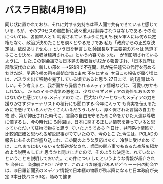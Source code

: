 # バスラ日誌(4月19日)
同じ状に置かれており、それに対する気持ちは車人聞で共有できていると感じている.
るが、そのプ0セスの肅曲折に我々重人は翻弄されつはなしである.その点については、各国軍人とも
納得されているように見えた.我々軍人には何の決定権もなく、政治が決めたことを淡々とやるだけであ
私も「政府からの正式な決定は、依然あリません.」という日を発言した.師団長以下主要第の方々は
派道することを決め、識収は延期される。」という内容であった。-が毎回明されているように、
した.この朝会議でも日本隊の撒収話がJ2から報告され、「日本政府は部隊交代のため、新しい部を
—•$R&Rで不在聞、私が先任遽它の代行を努めるわけだが、早適今朝の司令部朝会増に出席
不在にする.
本日この報告が届く頃には、バスラを出て移動を完了している頃であると思う.27日まで、約1週聞
はろしい。そう考えると、我が国から発信されるメティア情報などは、可愛い方かもしれない。
からのイラク情第の悪化は、少なからずメディアの資任もあるのではないかと感じている.メディアのカ
に、巨大なパワーとなったメディアの力を援りかさすジャーナリストの積行にも聞ロする.今年に入って
も真実を伝えるためにを懸けている人がたくさんいるだろう.しかし、厚く保された言論の自由を物
昔、第が抑圧された時代に、言論の自由を守るために命をかけた人達は尊敬に値するし、今の時代に
ろ師園は、日本に関する正しい情勢を持っていると思っていただいて結物で物ると思う.
ていたようである.昨日は、共同系の情報で、比較的正確と思われる解説記事がでていたので、今のとこ
た.今住は、POLADの報告にもその日が盛り込まれ、この聞のような反応はなく、冷静に受け止め
ては、これまでにもいろいろな報道がなされ、師団の関心事でもあるため解を紹かめよう説明もしてき
思うかと聞きにきたので、そのような決定は、れていないということを説明しておいた。この件につい
したというような情報が超介された.今匠は、会強前にPOしが来て、このような報道があるがどう
ーー日の動会では、ま日羅新聞系のメディア情報で日本繕の物収が秋以降になると日本政府が夫定
3本日快バスラ3名、極めて健ま.
